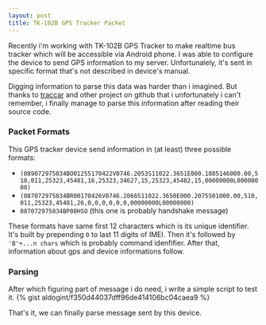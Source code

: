 ```yaml
---
layout: post
title: TK-102B GPS Tracker Packet
---
```


Recently i'm working with TK-102B GPS Tracker to make realtime bus tracker which will be accessible via Android phone. I was able to configure the device to send GPS information to my server. Unfortunalely, it's sent in specific format that's not described in device's manual.

Digging information to parse this data was harder than i imagined. But thanks to [traccar](https://traccar.org) and other project on github that i unfortunately i can't remember, i finally manage to parse this information after reading their source code.
<!--more-->

### Packet Formats
This GPS tracker device send information in (at least) three possible formats:
* `(089072975034BO01255170422V0746.2053S11022.3651E000.1085146000.00,510,011,25323,45481,16,25323,34627,15,25323,45482,15,00000000L00000000)`
* `(087072975034BR00170426V0746.2066S11022.3650E000.2075501000.00,510,011,25323,45481,26,0,0,0,0,0,0,00000000L00000000)`
* `087072975034BP00HSO` (this one is probably handshake message)

These formats have same first 12 characters which is its unique identifier. It's built by prepending `0` to last 11 digits of IMEI. Then it's followed by `'B'+...n chars` which is probably command idenfifier. After that, information about gps and device informations follow.

### Parsing
After which figuring part of message i do need, i write a simple script to test it.
{% gist aldogint/f350d44037dff96de414106bc04caea9 %}

That's it, we can finally parse message sent by this device.
